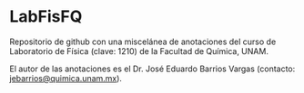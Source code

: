 # LabFisFQ

Repositorio de github con una miscelánea de anotaciones del curso de Laboratorio de Física (clave: 1210) de la Facultad de Química, UNAM.

El autor de las anotaciones es el Dr. José Eduardo Barrios Vargas (contacto: jebarrios@quimica.unam.mx).
